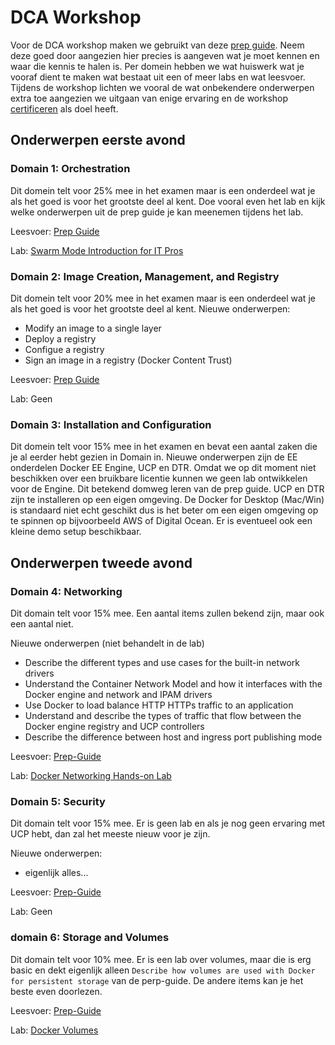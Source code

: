 # DCA Workshop

Voor de DCA workshop maken we gebruikt van deze [prep guide](https://github.com/DevOps-Academy-Org/dca-prep-guide).
Neem deze goed door aangezien hier precies is aangeven wat je moet kennen en waar die kennis te halen is. Per domein hebben we wat huiswerk wat je vooraf dient te maken wat bestaat uit een of meer labs en wat leesvoer. Tijdens de workshop lichten we vooral de wat onbekendere onderwerpen extra toe aangezien we uitgaan van enige ervaring en de workshop [certificeren](https://success.docker.com/certification) als doel heeft.


## Onderwerpen eerste avond

### Domain 1: Orchestration

Dit domein telt voor 25% mee in het examen maar is een onderdeel wat je als het goed is voor het grootste deel al kent. Doe vooral even het lab en kijk welke onderwerpen uit de prep guide je kan meenemen tijdens het lab.

Leesvoer: [Prep Guide](https://github.com/DevOps-Academy-Org/dca-prep-guide#domain-1-orchestration-25-of-exam)

Lab: [Swarm Mode Introduction for IT Pros](https://training.play-with-docker.com/ops-s1-swarm-intro/)

### Domain 2: Image Creation, Management, and Registry

Dit domein telt voor 20% mee in het examen maar is een onderdeel wat je als het goed is voor het grootste deel al kent. Nieuwe onderwerpen:

- Modify an image to a single layer
- Deploy a registry
- Configue a registry
- Sign an image in a registry (Docker Content Trust)

Leesvoer: [Prep Guide](https://github.com/DevOps-Academy-Org/dca-prep-guide#domain-2-image-creation-management-and-registry-20-of-exam)

Lab: Geen

### Domain 3: Installation and Configuration

Dit domein telt voor 15% mee in het examen en bevat een aantal zaken die je al eerder hebt gezien in Domain in. Nieuwe onderwerpen zijn de EE onderdelen Docker EE Engine, UCP en DTR. Omdat we op dit moment niet beschikken over een bruikbare licentie kunnen we geen lab ontwikkelen voor de Engine. Dit betekend domweg leren van de prep guide. UCP en DTR zijn te installeren op een eigen omgeving. De Docker for Desktop (Mac/Win) is standaard niet echt geschikt dus is het beter om een eigen omgeving op te spinnen op bijvoorbeeld AWS of Digital Ocean. Er is eventueel ook een kleine demo setup beschikbaar.

## Onderwerpen tweede avond

### Domain 4: Networking

Dit domain telt voor 15% mee. Een aantal items zullen bekend zijn, maar ook een aantal niet.

Nieuwe onderwerpen (niet behandelt in de lab)
- Describe the different types and use cases for the built-in network drivers
- Understand the Container Network Model and how it interfaces with the Docker engine and network and IPAM drivers
- Use Docker to load balance HTTP HTTPs traffic to an application
- Understand and describe the types of traffic that flow between the Docker engine registry and UCP controllers
- Describe the difference between host and ingress port publishing mode

Leesvoer: [Prep-Guide](https://github.com/DevOps-Academy-Org/dca-prep-guide#domain-4-networking-15-of-exam)

Lab: [Docker Networking Hands-on Lab](https://training.play-with-docker.com/docker-networking-hol/)


### Domain 5: Security

Dit domain telt voor 15% mee. Er is geen lab en als je nog geen ervaring met UCP hebt, dan zal het meeste nieuw voor je zijn.

Nieuwe onderwerpen:
- eigenlijk alles...

Leesvoer: [Prep-Guide](https://github.com/DevOps-Academy-Org/dca-prep-guide#domain-5-security-15-of-exam)

Lab: Geen


### domain 6: Storage and Volumes

Dit domain telt voor 10% mee. Er is een lab over volumes, maar die is erg basic en dekt eigenlijk alleen `Describe how volumes are used with Docker for persistent storage` van de perp-guide. De andere items kan je het beste even doorlezen.


Leesvoer: [Prep-Guide](https://github.com/DevOps-Academy-Org/dca-prep-guide#domain-6-storage-and-volumes-10-of-exam)

Lab: [Docker Volumes](https://training.play-with-docker.com/docker-volumes/)
